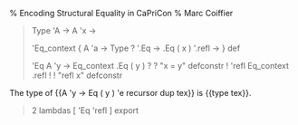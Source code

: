 % Encoding Structural Equality in CaPriCon
% Marc Coiffier

> Type 'A -> A 'x -> 
> 
> 'Eq_context { A 'a -> Type ? '.Eq -> .Eq ( x ) '.refl -> } def
> 
> 'Eq A 'y -> Eq_context .Eq ( y ) ? ? "x = y" defconstr !
> 'refl Eq_context .refl ! ! "refl x" defconstr

The type of {{A 'y -> Eq ( y ) 'e recursor dup tex}} is {{type tex}}.

> 2 lambdas [ 'Eq 'refl ] export
